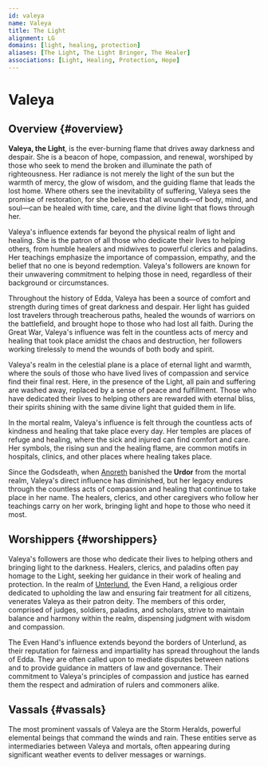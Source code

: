 ```yaml
---
id: valeya
name: Valeya
title: The Light
alignment: LG
domains: [light, healing, protection]
aliases: [The Light, The Light Bringer, The Healer]
associations: [Light, Healing, Protection, Hope]
---
```


# Valeya

## Overview {#overview}

**Valeya, the Light**, is the ever-burning flame that drives away darkness and despair. She is a beacon of hope, compassion, and renewal, worshiped by those who seek to mend the broken and illuminate the path of righteousness. Her radiance is not merely the light of the sun but the warmth of mercy, the glow of wisdom, and the guiding flame that leads the lost home. Where others see the inevitability of suffering, Valeya sees the promise of restoration, for she believes that all wounds—of body, mind, and soul—can be healed with time, care, and the divine light that flows through her.

Valeya's influence extends far beyond the physical realm of light and healing. She is the patron of all those who dedicate their lives to helping others, from humble healers and midwives to powerful clerics and paladins. Her teachings emphasize the importance of compassion, empathy, and the belief that no one is beyond redemption. Valeya's followers are known for their unwavering commitment to helping those in need, regardless of their background or circumstances.

Throughout the history of Edda, Valeya has been a source of comfort and strength during times of great darkness and despair. Her light has guided lost travelers through treacherous paths, healed the wounds of warriors on the battlefield, and brought hope to those who had lost all faith. During the Great War, Valeya's influence was felt in the countless acts of mercy and healing that took place amidst the chaos and destruction, her followers working tirelessly to mend the wounds of both body and spirit.

Valeya's realm in the celestial plane is a place of eternal light and warmth, where the souls of those who have lived lives of compassion and service find their final rest. Here, in the presence of the Light, all pain and suffering are washed away, replaced by a sense of peace and fulfillment. Those who have dedicated their lives to helping others are rewarded with eternal bliss, their spirits shining with the same divine light that guided them in life.

In the mortal realm, Valeya's influence is felt through the countless acts of kindness and healing that take place every day. Her temples are places of refuge and healing, where the sick and injured can find comfort and care. Her symbols, the rising sun and the healing flame, are common motifs in hospitals, clinics, and other places where healing takes place.

Since the Godsdeath, when [Anoreth](/gods/anoreth) banished the **Urdor** from the mortal realm, Valeya's direct influence has diminished, but her legacy endures through the countless acts of compassion and healing that continue to take place in her name. The healers, clerics, and other caregivers who follow her teachings carry on her work, bringing light and hope to those who need it most.

## Worshippers {#worshippers}

Valeya's followers are those who dedicate their lives to helping others and bringing light to the darkness. Healers, clerics, and paladins often pay homage to the Light, seeking her guidance in their work of healing and protection. In the realm of [Unterlund](/lands/unterlund), the Even Hand, a religious order dedicated to upholding the law and ensuring fair treatment for all citizens, venerates Valeya as their patron deity. The members of this order, comprised of judges, soldiers, paladins, and scholars, strive to maintain balance and harmony within the realm, dispensing judgment with wisdom and compassion.

The Even Hand's influence extends beyond the borders of Unterlund, as their reputation for fairness and impartiality has spread throughout the lands of Edda. They are often called upon to mediate disputes between nations and to provide guidance in matters of law and governance. Their commitment to Valeya's principles of compassion and justice has earned them the respect and admiration of rulers and commoners alike.

## Vassals {#vassals}

The most prominent vassals of Valeya are the Storm Heralds, powerful elemental beings that command the winds and rain. These entities serve as intermediaries between Valeya and mortals, often appearing during significant weather events to deliver messages or warnings. 